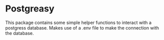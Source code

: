 # Postgreasy

This package contains some simple helper functions to interact with a postgress database. Makes use of a .env file to make the connection with the database.
